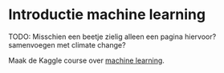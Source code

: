 # Introductie machine learning
TODO: Misschien een beetje zielig alleen een pagina hiervoor? samenvoegen met climate change?

Maak de Kaggle course over [machine learning](https://www.kaggle.com/learn/intro-to-machine-learning).

